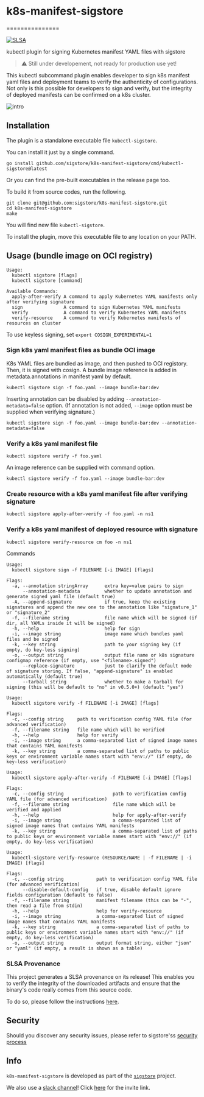 # k8s-manifest-sigstore

===============
<!--- @begin-badges@ --->
[![SLSA](https://slsa.dev/images/gh-badge-level3.svg)](https://slsa.dev/)
<!--- @end-badges@ --->

kubectl plugin for signing Kubernetes manifest YAML files with sigstore

> :warning: Still under developement, not ready for production use yet!

This kubectl subcommand plugin enables developer to sign k8s manifest yaml files and deployment teams to verify the authenticity of configurations.   Not only is this possible for developers to sign and verify, but  the integrity of deployed manifests can be confirmed on a k8s cluster. 

![intro](images/intro.gif?)

## Installation

The plugin is a standalone executable file `kubectl-sigstore`. 

You can install it just by a single command.
```
go install github.com/sigstore/k8s-manifest-sigstore/cmd/kubectl-sigstore@latest
```

Or you can find the pre-built executables in the release page too.

To build it from source codes, run the following. 
```
git clone git@github.com:sigstore/k8s-manifest-sigstore.git
cd k8s-manifest-sigstore
make
```
You will find new file `kubectl-sigstore`.

To install the plugin, move this executable file to any location on your PATH.


## Usage (bundle image on OCI registry)

```
Usage:
  kubectl sigstore [flags]
  kubectl sigstore [command]

Available Commands:
  apply-after-verify A command to apply Kubernetes YAML manifests only after verifying signature
  sign               A command to sign Kubernetes YAML manifests
  verify             A command to verify Kubernetes YAML manifests
  verify-resource    A command to verify Kubernetes manifests of resources on cluster
```

To use keyless signing, set `export COSIGN_EXPERIMENTAL=1`

### Sign k8s yaml manifest files as bundle OCI image

K8s YAML files are bundled as image, and then pushed to OCI registory. Then, it is signed with cosign. A bundle image reference is added in metadata.annotations in manifest yaml by default. 

`kubectl sigstore sign -f foo.yaml --image bundle-bar:dev`

Inserting annotation can be disabled by adding `--annotation-metadata=false` option. (If annotation is not added, `--image` option must be supplied when verifying signature.)

`kubectl sigstore sign -f foo.yaml --image bundle-bar:dev --annotation-metadata=false`

### Verify a k8s yaml manifest file

`kubectl sigstore verify -f foo.yaml`

An image reference can be supplied with command option.

`kubectl sigstore verify -f foo.yaml --image bundle-bar:dev`

### Create resource with a k8s yaml manifest file after verifying signature

`kubectl sigstore apply-after-verify -f foo.yaml -n ns1`

### Verify a k8s yaml manifest of deployed resource with signature

`kubectl sigstore verify-resource cm foo -n ns1`


Commands

```
Usage:
  kubectl sigstore sign -f FILENAME [-i IMAGE] [flags]

Flags:
  -a, --annotation stringArray      extra key=value pairs to sign
      --annotation-metadata         whether to update annotation and generate signed yaml file (default true)
  -A, --append-signature            if true, keep the existing signatures and append the new one to the annotation like "signature_1" or "signature_2"
  -f, --filename string             file name which will be signed (if dir, all YAMLs inside it will be signed)
  -h, --help                        help for sign
  -i, --image string                image name which bundles yaml files and be signed
  -k, --key string                  path to your signing key (if empty, do key-less signing)
  -o, --output string               output file name or k8s signature configmap reference (if empty, use "<filename>.signed")
      --replace-signature           just to clarify the default mode of signature storing. If false, "append-signature" is enabled automatically (default true)
      --tarball string              whether to make a tarball for signing (this will be default to "no" in v0.5.0+) (default "yes")
```

```
Usage:
  kubectl sigstore verify -f FILENAME [-i IMAGE] [flags]

Flags:
  -c, --config string     path to verification config YAML file (for advanced verification)
  -f, --filename string   file name which will be verified
  -h, --help              help for verify
  -i, --image string      a comma-separated list of signed image names that contains YAML manifests
  -k, --key string        a comma-separated list of paths to public keys or environment variable names start with "env://" (if empty, do key-less verification)
```

```
Usage:
  kubectl sigstore apply-after-verify -f FILENAME [-i IMAGE] [flags]

Flags:
  -c, --config string                  path to verification config YAML file (for advanced verification)
  -f, --filename string                file name which will be verified and applied
  -h, --help                           help for apply-after-verify
  -i, --image string                   a comma-separated list of signed image names that contains YAML manifests
  -k, --key string                     a comma-separated list of paths to public keys or environment variable names start with "env://" (if empty, do key-less verification)
```

```
Usage:
  kubectl-sigstore verify-resource (RESOURCE/NAME | -f FILENAME | -i IMAGE) [flags]

Flags:
  -c, --config string            path to verification config YAML file (for advanced verification)
      --disable-default-config   if true, disable default ignore fields configuration (default to false)
  -f, --filename string          manifest filename (this can be "-", then read a file from stdin)
  -h, --help                     help for verify-resource
  -i, --image string             a comma-separated list of signed image names that contains YAML manifests
  -k, --key string               a comma-separated list of paths to public keys or environment variable names start with "env://" (if empty, do key-less verification)
  -o, --output string            output format string, either "json" or "yaml" (if empty, a result is shown as a table)
```

### SLSA Provenance
This project generates a SLSA provenance on its release! This enables you to verify the integrity
of the downloaded artifacts and ensure that the binary's code really comes from this source code.

To do so, please follow the instructions [here](https://github.com/slsa-framework/slsa-github-generator#verification-of-provenance).

## Security

Should you discover any security issues, please refer to sigstore'ss [security
process](https://github.com/sigstore/community/blob/main/SECURITY.md)

## Info

`k8s-manifest-sigstore` is developed as part of the [`sigstore`](https://sigstore.dev) project.

We also use a [slack channel](https://sigstore.slack.com)!
Click [here](https://join.slack.com/t/sigstore/shared_invite/zt-mhs55zh0-XmY3bcfWn4XEyMqUUutbUQ) for the invite link.
